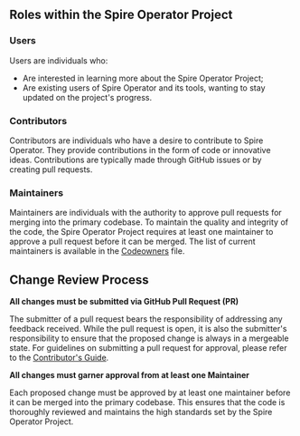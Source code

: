 ## Roles within the Spire Operator Project

### Users

Users are individuals who:

- Are interested in learning more about the Spire Operator Project;
- Are existing users of Spire Operator and its tools, wanting to stay updated on the project's progress.

### Contributors

Contributors are individuals who have a desire to contribute to Spire Operator. They provide contributions in the form of
code or innovative ideas. Contributions are typically made through GitHub issues or by creating pull requests.

### Maintainers

Maintainers are individuals with the authority to approve pull requests for merging into the primary codebase. To
maintain the quality and integrity of the code, the Spire Operator Project requires at least one maintainer to approve a
pull request before it can be merged. The list of current maintainers is available in the [Codeowners](./CODEOWNERS)
file.

## Change Review Process

**All changes must be submitted via GitHub Pull Request (PR)**

The submitter of a pull request bears the responsibility of addressing any feedback received. While the pull request is
open, it is also the submitter's responsibility to ensure that the proposed change is always in a mergeable state. For
guidelines on submitting a pull request for approval, please refer to the [Contributor's Guide](/CONTRIBUTING.md).

**All changes must garner approval from at least one Maintainer**

Each proposed change must be approved by at least one maintainer before it can be merged into the primary codebase.
This ensures that the code is thoroughly reviewed and maintains the high standards set by the Spire Operator Project.